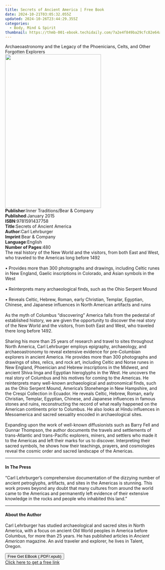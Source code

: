 ```yaml
---
title: Secrets of Ancient America | Free Book
date: 2024-10-21T03:05:32.055Z
updated: 2024-10-26T23:44:29.355Z
categories:
  - Body, Mind & Spirit
thumbnail: https://thmb-001-ebook.techidaily.com/7a2e4f849ba29cfc82e64a50e2eac6d9f2aee4dafb53e5fad0ba0ffe31679e0a.jpg
---
```

<main id="book-container">
  <div class="flex flex-col">
    <div class="book-brief flex-1 py-6 px-4 sm:p-6 md:py-10 md:px-8">
      <!-- brief-->
      <div class="book-brief-main">
        Archaeoastronomy and the Legacy of the Phoenicians, Celts, and Other
        Forgotten Explorers
      </div>
    </div>
    <div
      class="book-meta-info flex-1 grid gap-4 col-start-1 col-end-3 row-start-1 sm:mb-6 sm:grid-cols-4 lg:gap-6 lg:col-start-2 lg:row-end-6 lg:row-span-6 lg:mb-0"
    >
      <div
        class="book-meta-info-left place-content-center mt-4 p-4 text-sm leading-6 col-start-2 col-span-2 dark:text-slate-400"
      >
        <img
          class="w-full h-500 object-cover rounded-lg sm:h-255 sm:col-span-2 lg:col-span-full"
          src="https://img-001-ebook.techidaily.com/5991e1504f378001dda8c3e3f763db497ba39fd11ea93c579342ecd4ad45cbdc.jpg"
          alt=""
          width="312"
          height="500"
        />
      </div>
      <div
        class="book-meta-info-right mt-2 col-start-1 row-start-2 col-span-3 self-center"
      >
        <!-- meta data  -->
        <div class="flex flex-col px-4 md:px-8">
          <div class="flex-1">
            <strong>Publisher</strong>:<span class="px-2"
              >Inner Traditions/Bear &amp; Company</span
            >
          </div>
          <div class="flex-1">
            <strong>Published</strong>:<span class="px-2">January 2015</span>
          </div>
          <div class="flex-1">
            <strong>ISBN</strong>:<span class="px-2">9781591437758</span>
          </div>
          <div class="flex-1">
            <strong>Title</strong>:<span class="px-2"
              >Secrets of Ancient America</span
            >
          </div>
          <div class="flex-1">
            <strong>Author</strong>:<span class="px-2">Carl Lehrburger</span>
          </div>
          <div class="flex-1">
            <strong>Imprint</strong>:<span class="px-2"
              >Bear &amp; Company</span
            >
          </div>
          <div class="flex-1">
            <strong>Language</strong>:<span class="px-2">English</span>
          </div>
          <div class="flex-1">
            <strong>Number of Pages</strong>:<span class="px-2">480</span>
          </div>
        </div>
      </div>
    </div>
    <div class="book-description flex-1 py-6 px-4 sm:p-6 md:py-10 md:px-8">
      <div class="book-description-main">
        <div accordion-content="" id="description">
          The real history of the New World and the visitors, from both East and
          West, who traveled to the Americas long before 1492 <br />
          <br />• Provides more than 300 photographs and drawings, including
          Celtic runes in New England, Gaelic inscriptions in Colorado, and
          Asian symbols in the West <br />
          <br />• Reinterprets many archaeological finds, such as the Ohio
          Serpent Mound <br />
          <br />• Reveals Celtic, Hebrew, Roman, early Christian, Templar,
          Egyptian, Chinese, and Japanese influences in North American artifacts
          and ruins <br />
          <br />As the myth of Columbus “discovering” America falls from the
          pedestal of established history, we are given the opportunity to
          discover the real story of the New World and the visitors, from both
          East and West, who traveled there long before 1492. <br />
          <br />Sharing his more than 25 years of research and travel to sites
          throughout North America, Carl Lehrburger employs epigraphy,
          archaeology, and archaeoastronomy to reveal extensive evidence for
          pre-Columbian explorers in ancient America. He provides more than 300
          photographs and drawings of sites, relics, and rock art, including
          Celtic and Norse runes in New England, Phoenician and Hebrew
          inscriptions in the Midwest, and ancient Shiva linga and Egyptian
          hieroglyphs in the West. He uncovers the real story of Columbus and
          his motives for coming to the Americas. He reinterprets many
          well-known archaeological and astronomical finds, such as the Ohio
          Serpent Mound, America’s Stonehenge in New Hampshire, and the Crespi
          Collection in Ecuador. He reveals Celtic, Hebrew, Roman, early
          Christian, Templar, Egyptian, Chinese, and Japanese influences in
          famous stones and ruins, reconstructing the record of what really
          happened on the American continents prior to Columbus. He also looks
          at Hindu influences in Mesoamerica and sacred sexuality encoded in
          archaeological sites. <br />
          <br />Expanding upon the work of well-known diffusionists such as
          Barry Fell and Gunnar Thompson, the author documents the travels and
          settlements of trans-Atlantic and trans-Pacific explorers, miners, and
          settlers who made it to the Americas and left their marks for us to
          discover. Interpreting their sacred symbols, he shows how their
          teachings, prayers, and cosmologies reveal the cosmic order and sacred
          landscape of the Americas.
        </div>
        <div class="accordion-fader"></div>
      </div>
    </div>
    <div class="book-excerpts flex-1 py-6 px-4 sm:p-6 md:py-10 md:px-8">
      <!-- excerpts-->
      <div class="book-excerpts-main">
        <hr />
        <h4 class="placeholder placeholder-heading">
          <span>In The Press</span>
        </h4>
        <p>
          “Carl Lehrburger’s comprehensive documentation of the dizzying number
          of ancient petroglyphs, artifacts, and sites in the Americas is
          stunning. This work proves beyond any doubt that many cultures from
          around the world came to the Americas and permanently left evidence of
          their extensive knowledge in the rocks and people who inhabited this
          land.”
        </p>
      </div>
    </div>
    <div class="book-about-author flex-1 py-6 px-4 sm:p-6 md:py-10 md:px-8">
      <!-- about author-->
      <div class="book-main-author-main">
        <hr />
        <h4 class="placeholder placeholder-heading">
          <span>About the Author</span>
        </h4>
        <p>
          Carl Lehrburger has studied archaeological and sacred sites in North
          America, with a focus on ancient Old World peoples in America before
          Columbus, for more than 25 years. He has published articles in
          <i>Ancient American</i> magazine. An avid traveler and explorer, he
          lives in Talent, Oregon.
        </p>
      </div>
    </div>
    <div class="book-free-get flex-1 py-6 px-4 sm:p-6 md:py-10 md:px-8">
      <button
        id="btn-free-get"
        class="bg-blue-500 hover:bg-blue-700 text-white font-bold py-2 px-4 rounded"
      >
        Free Get EBook (.PDF/.epub)
      </button>
      <div id="countdown-display" class="px-2 text-lg mt-2"></div>
      <a
        id="free-link"
        class="hidden bg-blue-500 hover:bg-blue-700 text-white font-bold py-2 px-4 rounded"
        href="https://www.ebooks.com/en-us/book/95782401/secrets-of-ancient-america/carl-lehrburger/"
        target="_blank"
        >Click here to get a free link</a
      >
    </div>
    <script>
      let countdownTime = 0;
      let countdownInterval = null;
      document
        .getElementById('btn-free-get')
        .addEventListener('click', startCountdown);
      function startCountdown() {
        countdownTime = new Date().getTime() + 60000 * 3;
        countdownInterval = setInterval(updateCountdown, 1000);
        document.getElementById('btn-free-get').disabled = true;
        document
          .getElementById('btn-free-get')
          .classList.add('bg-gray-500', 'cursor-not-allowed');
      }
      function updateCountdown() {
        let currentTime = new Date().getTime();
        let timeLeft = countdownTime - currentTime;
        let secondsLeft = Math.floor(timeLeft / 1000);
        document.getElementById('countdown-display').innerHTML =
          `Remaining time: ${secondsLeft} seconds.`;
        if (secondsLeft <= 0) {
          clearInterval(countdownInterval);
          document.getElementById('btn-free-get').classList.add('hidden');
          document.getElementById('free-link').classList.remove('hidden');
          document.getElementById('countdown-display').innerHTML = '';
        }
      }
    </script>
  </div>
</main>

<ins class="adsbygoogle"
      style="display:block"
      data-ad-client="ca-pub-7571918770474297"
      data-ad-slot="8358498916"
      data-ad-format="auto"
      data-full-width-responsive="true"></ins>
    